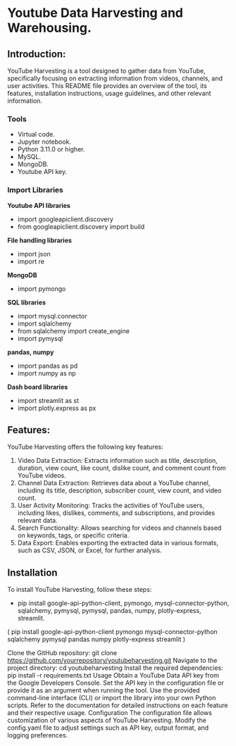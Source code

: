 # Youtube Data Harvesting and Warehousing.

## Introduction:

YouTube Harvesting is a tool designed to gather data from YouTube, specifically focusing on extracting information from videos, channels, and user activities. This README file provides an overview of the tool, its features, installation instructions, usage guidelines, and other relevant information.

### Tools

* Virtual code.
* Jupyter notebook.
* Python 3.11.0 or higher.
* MySQL.
* MongoDB.
* Youtube API key.

### Import Libraries

**Youtube API libraries**
* import googleapiclient.discovery
* from googleapiclient.discovery import build

**File handling libraries**
* import json
* import re

**MongoDB**
* import pymongo

**SQL libraries**
* import mysql.connector
* import sqlalchemy
* from sqlalchemy import create_engine
* import pymysql

**pandas, numpy**
* import pandas as pd
* import numpy as np

**Dash board libraries**
* import streamlit as st
* import plotly.express as px

## Features:

YouTube Harvesting offers the following key features:

1. Video Data Extraction: Extracts information such as title, description, duration, view count, like count, dislike count, and comment count from YouTube videos.
2. Channel Data Extraction: Retrieves data about a YouTube channel, including its title, description, subscriber count, view count, and video count.
3. User Activity Monitoring: Tracks the activities of YouTube users, including likes, dislikes, comments, and subscriptions, and provides relevant data.
4. Search Functionality: Allows searching for videos and channels based on keywords, tags, or specific criteria.
5. Data Export: Enables exporting the extracted data in various formats, such as CSV, JSON, or Excel, for further analysis.

## Installation

To install YouTube Harvesting, follow these steps:

* pip install google-api-python-client, pymongo, mysql-connector-python, sqlalchemy, pymysql, pymysql, pandas, numpy, 
  plotly-express, streamlit.
  
 ( pip install google-api-python-client pymongo mysql-connector-python sqlalchemy pymysql pandas numpy plotly-express streamlit )
 
Clone the GitHub repository: git clone https://github.com/yourrepository/youtubeharvesting.git
Navigate to the project directory: cd youtubeharvesting
Install the required dependencies: pip install -r requirements.txt
Usage
Obtain a YouTube Data API key from the Google Developers Console.
Set the API key in the configuration file or provide it as an argument when running the tool.
Use the provided command-line interface (CLI) or import the library into your own Python scripts.
Refer to the documentation for detailed instructions on each feature and their respective usage.
Configuration
The configuration file allows customization of various aspects of YouTube Harvesting. Modify the config.yaml file to adjust settings such as API key, output format, and logging preferences.
